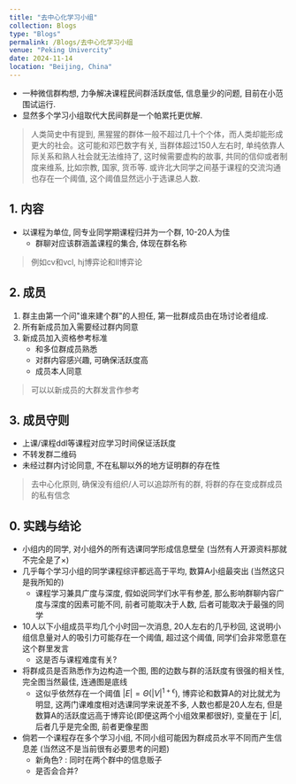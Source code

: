 ```yaml
---
title: "去中心化学习小组"
collection: Blogs
type: "Blogs"
permalink: /Blogs/去中心化学习小组
venue: "Peking Univercity"
date: 2024-11-14
location: "Beijing, China"
---
```

- 一种微信群构想, 力争解决课程民间群活跃度低, 信息量少的问题, 目前在小范围试运行.
- 显然多个学习小组取代大民间群是一个帕累托更优解.
> 人类简史中有提到, 黑猩猩的群体一般不超过几十个个体，而人类却能形成更大的社会。这可能和邓巴数字有关, 当群体超过150人左右时, 单纯依靠人际关系和熟人社会就无法维持了, 这时候需要虚构的故事, 共同的信仰或者制度来维系, 比如宗教, 国家, 货币等. 
> 或许北大同学之间基于课程的交流沟通也存在一个阈值, 这个阈值显然远小于选课总人数. 

## 1. 内容

- 以课程为单位, 同专业同学期课程归并为一个群, 10-20人为佳
  - 群聊对应该群涵盖课程的集合, 体现在群名称

> 例如cv和vcl, hj博弈论和ll博弈论

## 2. 成员

1. 群主由第一个问"谁来建个群"的人担任, 第一批群成员由在场讨论者组成.
2. 所有新成员加入需要经过群内同意
3. 新成员加入资格参考标准   
     - 和多位群成员熟悉
     - 对群内容感兴趣, 可确保活跃度高
     - 成员本人同意

> 可以以新成员的大群发言作参考

## 3. 成员守则

- 上课/课程ddl等课程对应学习时间保证活跃度
- 不转发群二维码
- 未经过群内讨论同意, 不在私聊以外的地方证明群的存在性

> 去中心化原则, 确保没有组织/人可以追踪所有的群, 将群的存在变成群成员的私有信念

## 0. 实践与结论
- 小组内的同学, 对小组外的所有选课同学形成信息壁垒 (当然有人开源资料那就不完全是了×)
- 几乎每个学习小组的同学课程综评都远高于平均, 数算A小组最突出 (当然这只是我所知的)
  - 课程学习兼具广度与深度, 假如说同学们水平有参差, 那么影响群聊内容广度与深度的因素可能不同, 前者可能取决于人数, 后者可能取决于最强的同学
- 10人以下小组成员平均几个小时回一次消息, 20人左右的几乎秒回, 这说明小组信息量对人的吸引力可能存在一个阈值, 超过这个阈值, 同学们会非常愿意在这个群里发言
  - 这是否与课程难度有关?
- 将群成员是否熟悉作为边构造一个图, 图的边数与群的活跃度有很强的相关性, 完全图当然最佳, 连通图是底线
  - 这似乎依然存在一个阈值 $|E| = \Theta(|V|^{1+\epsilon})$, 博弈论和数算A的对比就尤为明显, 这两门课难度相对选课同学来说差不多, 人数也都是20人左右, 但是数算A的活跃度远高于博弈论(即便这两个小组效果都很好), 变量在于 $|E|$, 后者几乎是完全图, 前者更像星图
- 倘若一个课程存在多个学习小组, 不同小组可能因为群成员水平不同而产生信息差 (当然这不是当前很有必要思考的问题)
  - 新角色? : 同时在两个群中的信息贩子
  - 是否会合并?
<script src="https://giscus.app/client.js"
        data-repo="ICUlizhi/ICUlizhi.github.io"
        data-repo-id="R_kgDOKfCXRQ"
        data-category="Announcements"
        data-category-id="DIC_kwDOKfCXRc4CknGa"
        data-mapping="url"
        data-strict="0"
        data-reactions-enabled="1"
        data-emit-metadata="1"
        data-input-position="top"
        data-theme="light"
        data-lang="zh-CN"
        data-loading="lazy"
        crossorigin="anonymous"
        async>
</script>
